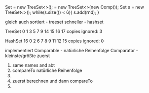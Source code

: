 Set<Person> = new TreeSet<>();
                        = new TreeSet<>(new Comp());
Set<Integer> s = new TreeSet<>();
while(s.size()) < 6){
s.add(rnd);
}

gleich auch sortiert - treeset
schneller - hashset

TreeSet
0 1 3 5 7 9 14 15 16 17
copies ignored: 3

HashSet
16 0 2 6 7 8 9 11 12 15
copies ignored: 0

implementiert Comparable - natürliche Reihenfolge
Comparator - kleinste/größte zuerst


1. same names and abt
2. compareTo natürliche Reihenfolge
3. 
4.  zuerst berechnen und dann compareTo
5. 